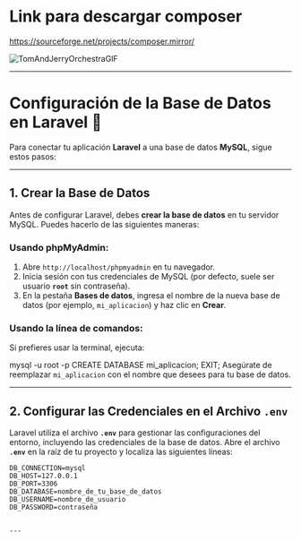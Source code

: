 # Link para descargar composer
https://sourceforge.net/projects/composer.mirror/


![TomAndJerryOrchestraGIF](https://github.com/user-attachments/assets/d2a84315-ab8f-4139-b77b-b5f43bec0e0a)




---




# Configuración de la Base de Datos en Laravel 💾

Para conectar tu aplicación **Laravel** a una base de datos **MySQL**, sigue estos pasos:

---

## 1. Crear la Base de Datos

Antes de configurar Laravel, debes **crear la base de datos** en tu servidor MySQL. Puedes hacerlo de las siguientes maneras:

### Usando phpMyAdmin:

1.  Abre `http://localhost/phpmyadmin` en tu navegador.
2.  Inicia sesión con tus credenciales de MySQL (por defecto, suele ser usuario **`root`** sin contraseña).
3.  En la pestaña **Bases de datos**, ingresa el nombre de la nueva base de datos (por ejemplo, `mi_aplicacion`) y haz clic en **Crear**.

### Usando la línea de comandos:

Si prefieres usar la terminal, ejecuta:


mysql -u root -p
CREATE DATABASE mi_aplicacion;
EXIT;
Asegúrate de reemplazar `mi_aplicacion` con el nombre que desees para tu base de datos.

---

## 2. Configurar las Credenciales en el Archivo `.env`

Laravel utiliza el archivo **`.env`** para gestionar las configuraciones del entorno, incluyendo las credenciales de la base de datos. Abre el archivo **`.env`** en la raíz de tu proyecto y localiza las siguientes líneas:
```dotenv
DB_CONNECTION=mysql
DB_HOST=127.0.0.1
DB_PORT=3306
DB_DATABASE=nombre_de_tu_base_de_datos
DB_USERNAME=nombre_de_usuario
DB_PASSWORD=contraseña


---

